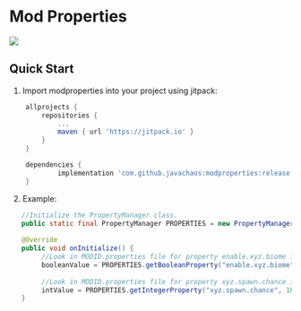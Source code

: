 # Mod Properties
[![](https://jitpack.io/v/javachaos/modproperties.svg)](https://jitpack.io/#javachaos/modproperties)

## Quick Start
1. Import modproperties into your project using jitpack:
```gradle
	allprojects {
		repositories {
			...
			maven { url 'https://jitpack.io' }
		}
	}
```
```gradle
	dependencies {
	        implementation 'com.github.javachaos:modproperties:release'
	}
```
2. Example:

```java
   //Initialize the PropertyManager class.
   public static final PropertyManager PROPERTIES = new PropertyManager(MODID);
   
   @Override
   public void onInitialize() {
        //Look in MODID.properties file for property enable.xyz.biome if it does not exist default to true
        booleanValue = PROPERTIES.getBooleanProperty("enable.xyz.biome", true);
            
        //Look in MODID.properties file for property xyz.spawn.chance if the value does not exist default to 1000
        intValue = PROPERTIES.getIntegerProperty("xyz.spawn.chance", 1000);
   }
   
```
